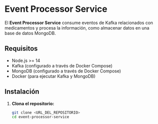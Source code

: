 # Event Processor Service

El **Event Processor Service** consume eventos de Kafka relacionados con medicamentos y procesa la información, como almacenar datos en una base de datos MongoDB.

## Requisitos

- Node.js >= 14
- Kafka (configurado a través de Docker Compose)
- MongoDB (configurado a través de Docker Compose)
- Docker (para ejecutar Kafka y MongoDB)

## Instalación

1. **Clona el repositorio:**

   ```bash
   git clone <URL_DEL_REPOSITORIO>
   cd event-processor-service

